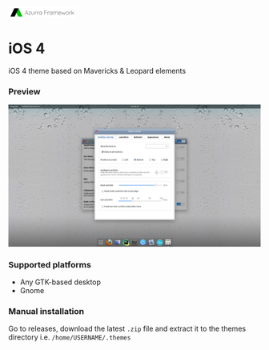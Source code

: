 [![built-with-azurra-framework](https://github.com/B00merang-Project/B00merang-Project.github.io/blob/master/resources/badges/azurra/badge_smaller.png)](https://github.com/B00merang-Project/Azurra_framework)

# iOS 4
iOS 4 theme based on Mavericks & Leopard elements

### Preview
![ios-4](https://github.com/B00merang-Project/gallery/raw/master/iOS%204%20(4).png)

### Supported platforms
- Any GTK-based desktop
- Gnome

### Manual installation
Go to releases, download the latest `.zip` file and extract it to the themes directory i.e. `/home/USERNAME/.themes`
